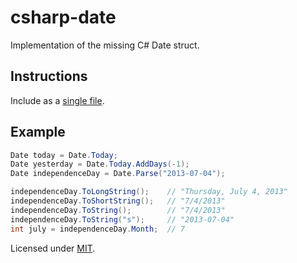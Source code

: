 csharp-date
===========

Implementation of the missing C# Date struct.

Instructions
-------------------------
Include as a [single file](https://github.com/claycephus/csharp-date/blob/master/CSharpDate/Date.cs).

Example
-------------------------
```C#
Date today = Date.Today;
Date yesterday = Date.Today.AddDays(-1);
Date independenceDay = Date.Parse("2013-07-04");

independenceDay.ToLongString();    // "Thursday, July 4, 2013"
independenceDay.ToShortString();   // "7/4/2013"
independenceDay.ToString();        // "7/4/2013"
independenceDay.ToString("s");     // "2013-07-04"
int july = independenceDay.Month;  // 7
```

Licensed under [MIT](http://opensource.org/licenses/MIT).
